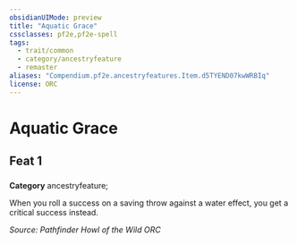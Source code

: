 ```yaml
---
obsidianUIMode: preview
title: "Aquatic Grace"
cssclasses: pf2e,pf2e-spell
tags:
  - trait/common
  - category/ancestryfeature
  - remaster
aliases: "Compendium.pf2e.ancestryfeatures.Item.d5TYEND07kwWRBIq"
license: ORC
---
```

# Aquatic Grace
## Feat 1
### 

**Category** ancestryfeature; 




When you roll a success on a saving throw against a water effect, you get a critical success instead.

*Source: Pathfinder Howl of the Wild*
*ORC*